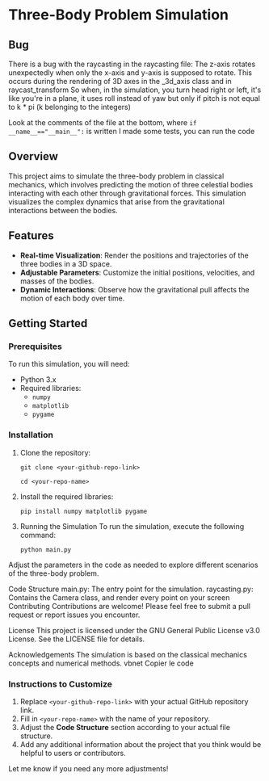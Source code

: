 # Three-Body Problem Simulation

## Bug

There is a bug with the raycasting in the raycasting file:
The z-axis rotates unexpectedly when only the x-axis and y-axis is supposed to rotate.
This occurs during the rendering of 3D axes in the _3d_axis class and in raycast_transform
So when, in the simulation, you turn head right or left, it's like you're in a plane, it uses roll instead of yaw but only if pitch is not equal to k * pi (k belonging to the integers)

Look at the comments of the file at the bottom, where `if __name__=="__main__":` is written
I made some tests, you can run the code

## Overview

This project aims to simulate the three-body problem in classical mechanics, which involves predicting the motion of three celestial bodies interacting with each other through gravitational forces. This simulation visualizes the complex dynamics that arise from the gravitational interactions between the bodies.

## Features

- **Real-time Visualization**: Render the positions and trajectories of the three bodies in a 3D space.
- **Adjustable Parameters**: Customize the initial positions, velocities, and masses of the bodies.
- **Dynamic Interactions**: Observe how the gravitational pull affects the motion of each body over time.

## Getting Started

### Prerequisites

To run this simulation, you will need:

- Python 3.x
- Required libraries:
  - `numpy`
  - `matplotlib`
  - `pygame`

### Installation

1. Clone the repository:
   
   `git clone <your-github-repo-link>`
   
   `cd <your-repo-name>`
   
2. Install the required libraries:
   
   `pip install numpy matplotlib pygame`
   
3. Running the Simulation
   To run the simulation, execute the following command:
   
   `python main.py`
   
Adjust the parameters in the code as needed to explore different scenarios of the three-body problem.

Code Structure
main.py: The entry point for the simulation.
raycasting.py: Contains the Camera class, and render every point on your screen
Contributing
Contributions are welcome! Please feel free to submit a pull request or report issues you encounter.

License
This project is licensed under the GNU General Public License v3.0 License. See the LICENSE file for details.

Acknowledgements
The simulation is based on the classical mechanics concepts and numerical methods.
vbnet
Copier le code

### Instructions to Customize
1. Replace `<your-github-repo-link>` with your actual GitHub repository link.
2. Fill in `<your-repo-name>` with the name of your repository.
3. Adjust the **Code Structure** section according to your actual file structure.
4. Add any additional information about the project that you think would be helpful to users or contributors.

Let me know if you need any more adjustments!
